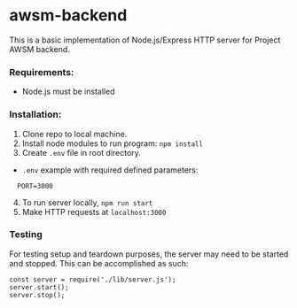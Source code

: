 # awsm-backend

This is a basic implementation of Node.js/Express HTTP server for Project AWSM backend.

### Requirements:
* Node.js must be installed

### Installation:

1. Clone repo to local machine.
2. Install node modules to run program: ```npm install```
3. Create ```.env``` file in root directory.
  - ```.env``` example with required defined parameters:
  ```
    PORT=3000
  ```
4. To run server locally, ```npm run start```
5. Make HTTP requests at ```localhost:3000```

### Testing
For testing setup and teardown purposes, the server may need to be started and stopped.  This can be accomplished as such:

```
const server = require('./lib/server.js');
server.start();
server.stop();
```